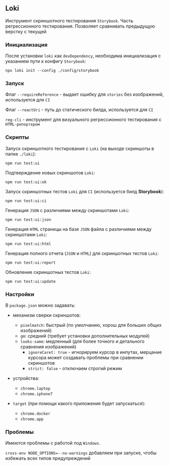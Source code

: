 ## Loki

Инструмент скриншотного тестирования `Storybook`. Часть регрессионного тестирования.
Позволяет сравнивать предыдущую верстку с текущей

### Инициализация

После установки `loki` как `devDependency`, необходима инициализация с указанием пути к конфигу `Storybook`:

`npx loki init --config ./config/storybook`

### Запуск

Флаг `--requireReference` - выдает ошибку для `stories` без изображений, используется для `CI`

Флаг `--reactUri` - путь до статического билда, используется для `CI`

`reg-cli` - инструмент для визуального регрессионного тестирования с `HTML-репортером`

### Скрипты

Запуск скриншотного тестирования с `Loki` (на выходе скриншоты в папке `./loki`):

    npm run test:ui

Подтверждение новых скриншотов `Loki`:

    npm run test:ui:ok

Запуск скриншотных тестов `Loki` для `CI` (используется билд **Storybook**):

    npm run test:ui:ci

Генерация `JSON` с различиями между скриншотами `Loki`:

    npm run test:ui:json

Генерация `HTML` страницы на базе `JSON` файла с различиями между скриншотами `Loki`:

    npm run test:ui:html

Генерация полного отчета (`JSON` и `HTML`) для скриншотных тестов `Loki`:

    npm run test:ui:report

Обновление скриншотных тестов `Loki`:

    npm run test:ui:update

### Настройки

В `package.json` можно задавать:
- механизм сверки скриншотов:
    - `pixelmatch`: быстрый (по умолчанию, хорош для больших общих изображений)
    - `gm`: средний (требует установки дополнительных модулей)
    - `looks-same`: медленный (для более точного и детального сравнения изображений)
      - `ignoreCaret: true` - игнорируем курсор в инпутах,
                              мерцание курсора может создавать проблемы при сравнении скриншотов
      - `strict: false` - отключаем строгий режим

- устройства:
    - `chrome.laptop`
    - `chrome.iphone7`

- `target` (при помощи какого приложения будет запускаться):
    - `chrome.docker`
    - `chrome.app`

### Проблемы

Имеются проблемы с работой под `Windows`.

`cross-env NODE_OPTIONS=--no-warnings` добавляем при запуске, чтобы избежать всех типов предупреждений

